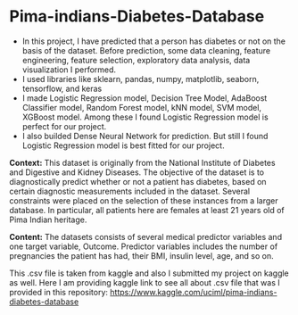 # Pima-indians-Diabetes-Database
- In this project, I have predicted that a person has diabetes or not on the basis of the dataset. Before prediction, some data cleaning, feature engineering, feature selection, exploratory data analysis, data visualization I performed.
- I used libraries like sklearn, pandas, numpy, matplotlib, seaborn,  tensorflow, and keras
- I made Logistic Regression model, Decision Tree Model, AdaBoost Classifier model, Random Forest model, kNN model, SVM model, XGBoost model. Among these I found Logistic Regression model is perfect for our project.
- I also builded Dense Neural Network for prediction. But still I found Logistic Regression model is best fitted for our project.

**Context:**
This dataset is originally from the National Institute of Diabetes and Digestive and Kidney Diseases. The objective of the dataset is to diagnostically predict whether or not a patient has diabetes, based on certain diagnostic measurements included in the dataset. Several constraints were placed on the selection of these instances from a larger database. In particular, all patients here are females at least 21 years old of Pima Indian heritage.

**Content:**
The datasets consists of several medical predictor variables and one target variable, Outcome. Predictor variables includes the number of pregnancies the patient has had, their BMI, insulin level, age, and so on.

This .csv file is taken from kaggle and also I submitted my project on kaggle as well. Here I am providing kaggle link to see all about .csv file that was I provided in this repository: https://www.kaggle.com/uciml/pima-indians-diabetes-database
